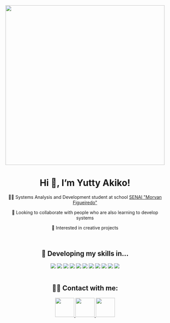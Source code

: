 <div align="center">
<img src="https://media.tenor.com/4ryx66tWEhcAAAAd/pixel-study.gif" width="500px">
  
# Hi 👋, I’m Yutty Akiko!

<p>👨‍🎓 Systems Analysis and Development student at school <a href="https://mooca.sp.senai.br/">SENAI "Morvan Figueiredo"</a></p>
<p>💞️ Looking to collaborate with people who are also learning to develop systems</p>
<p>👀 Interested in creative projects</p>

<br>

## 🚀 Developing my skills in...

<div>
  <img src="https://img.shields.io/badge/HTML5-E34F26?style=for-the-badge&logo=html5&logoColor=white"><!-- HTML5 -->
  <img src="https://img.shields.io/badge/CSS3-1572B6?style=for-the-badge&logo=css3&logoColor=white"><!-- CSS3 -->
  <img src="https://img.shields.io/badge/JavaScript-F7DF1E?style=for-the-badge&logo=javascript&logoColor=black"><!-- JavaScript -->
  <img src="https://img.shields.io/badge/Node.js-43853D?style=for-the-badge&logo=node.js&logoColor=white"><!-- Node.js -->
  <img src="https://img.shields.io/badge/Python-3776AB?style=for-the-badge&logo=python&logoColor=white"><!-- Python -->
  <img src="https://img.shields.io/badge/Java-ED8B00?style=for-the-badge&logo=openjdk&logoColor=white"><!-- Java -->
  <img src="https://img.shields.io/badge/Angular-DD0031?style=for-the-badge&logo=angular&logoColor=white"><!-- Angular -->
  <img src="https://img.shields.io/badge/Google_Cloud-4285F4?style=for-the-badge&logo=google-cloud&logoColor=white"><!-- Google Cloud -->
  <img src="https://img.shields.io/badge/Amazon_AWS-FF9900?style=for-the-badge&logo=amazonaws&logoColor=white"><!-- Amazon AWS -->
  <img src="https://img.shields.io/badge/microsoft%20azure-0089D6?style=for-the-badge&logo=microsoft-azure&logoColor=white"><!-- Microsoft Azure -->
  <img src="https://img.shields.io/badge/Figma-F24E1E?style=for-the-badge&logo=figma&logoColor=white"><!-- Figma -->
</div>

<br>

## 🙋‍♀️ Contact with me: 

  <nav>
    <a href="https://www.linkedin.com/in/yutty-akiko/" target="_blank"><!-- LinkedIn -->
      <img src="https://img.icons8.com/?size=512&id=MR3dZdlA53te&format=png" width="60px">
    </a>
    <a href="https://www.instagram.com/yutty.tk/" target="_blank"><!-- Instagram -->
      <img src="https://img.icons8.com/?size=512&id=nj0Uj45LGUYh&format=png" width="60px">
    </a>
    <a href="mailto:yutty.akiko@gmail.com"><!-- Gmail -->
      <img src="https://img.icons8.com/?size=512&id=eFPBXQop6V2m&format=png" width="60px">
    </a>
  </nav>
</div>
